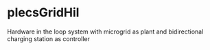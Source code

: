 # plecsGridHil
Hardware in the loop system with microgrid as plant and bidirectional charging station as controller
